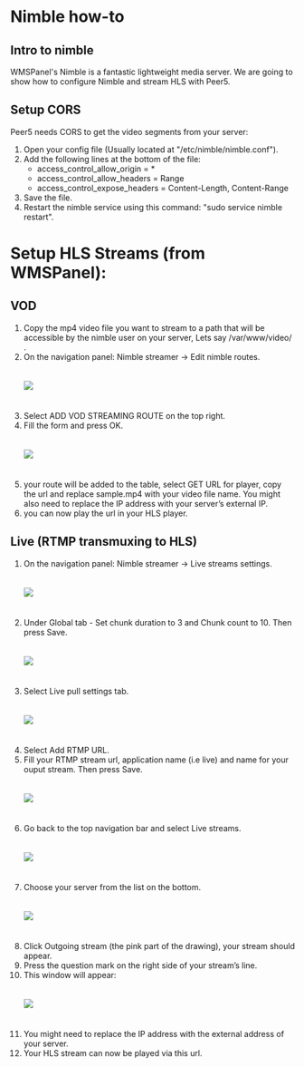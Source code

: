 # Nimble how-to

## Intro to nimble
WMSPanel's Nimble is a fantastic lightweight media server.
We are going to show how to configure Nimble and stream HLS with Peer5.




## Setup CORS 
Peer5 needs CORS to get the video segments from your server:

1. Open your config file (Usually located at "/etc/nimble/nimble.conf").
2. Add the following lines at the bottom of the file:
	+ access_control_allow_origin = *
	+ access_control_allow_headers = Range
	+ access_control_expose_headers = Content-Length, Content-Range
3. Save the file.
4. Restart the nimble service using this command: "sudo service nimble restart".



# Setup HLS Streams (from WMSPanel):




## VOD
1. Copy the mp4 video file you want to stream to a path that will be accessible by the nimble user on your server, Lets say /var/www/video/ .
2. On the navigation panel: Nimble streamer -> Edit nimble routes.
	<br/><br/><br/>
	![](https://github.com/Peer5/mkdocs-base/blob/master/docs/Guides/images/nimble/image01.png?raw=true)
	<br/><br/><br/>
3. Select ADD VOD STREAMING ROUTE on the top right.
4. Fill the form and press OK.
	<br/><br/><br/>
	![](https://github.com/Peer5/mkdocs-base/blob/master/docs/Guides/images/nimble/image00.png?raw=true)
	<br/><br/><br/>
5. your route will be added to the table, select GET URL for player, copy the url and replace sample.mp4 with your video file name. You might also need to replace the IP address with your server’s external IP.
6. you can now play the url in your HLS player.




## Live (RTMP transmuxing to HLS)

1. On the navigation panel: Nimble streamer -> Live streams settings.
	<br/><br/><br/>
	![](https://github.com/Peer5/mkdocs-base/blob/master/docs/Guides/images/nimble/image03.png?raw=true)
	<br/><br/><br/>
2. Under Global tab -  Set chunk duration to 3 and Chunk count to 10. Then press Save.
	<br/><br/><br/>
	![](https://github.com/Peer5/mkdocs-base/blob/master/docs/Guides/images/nimble/image06.png?raw=true)
	<br/><br/><br/>
3. Select Live pull settings tab.
	<br/><br/><br/>
	![](https://github.com/Peer5/mkdocs-base/blob/master/docs/Guides/images/nimble/image05.png?raw=true)
	<br/><br/><br/>
4. Select Add RTMP URL.
5. Fill your RTMP stream url, application name (i.e live) and name for your ouput stream. Then press Save.
	<br/><br/><br/>
	![](https://github.com/Peer5/mkdocs-base/blob/master/docs/Guides/images/nimble/image07.png?raw=true)
	<br/><br/><br/>
6. Go back to the top navigation bar and select Live streams.
	<br/><br/><br/>
	![](https://github.com/Peer5/mkdocs-base/blob/master/docs/Guides/images/nimble/image04.png?raw=true)
	<br/><br/><br/>
7. Choose your server from the list on the bottom.
	<br/><br/><br/>
	![](https://github.com/Peer5/mkdocs-base/blob/master/docs/Guides/images/nimble/image08.png?raw=true)
	<br/><br/><br/>
8. Click Outgoing stream (the pink part of the drawing), your stream should appear.
9. Press the question mark on the right side of your stream’s line.
10. This window will appear:
	<br/><br/><br/>
	![](https://github.com/Peer5/mkdocs-base/blob/master/docs/Guides/images/nimble/image02.png?raw=true)
	<br/><br/><br/>
11. You might need to replace the IP address with the external address of your server.
12. Your HLS stream can now be played via this url.

